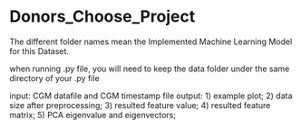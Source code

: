 # Donors_Choose_Project

The different folder names mean the Implemented Machine Learning Model for this Dataset.

when running .py file, you will need to keep the data folder under the same directory of your .py file

input: CGM datafile and CGM timestamp file output: 1) example plot; 2) data size after preprocessing; 3) resulted feature value; 4) resulted feature matrix; 5) PCA eigenvalue and eigenvectors;
